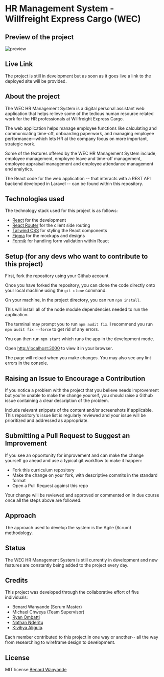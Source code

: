 # HR Management System - Willfreight Express Cargo (WEC)

## Preview of the project
![preview](https://user-images.githubusercontent.com/118197541/228067460-667a8efa-bcc6-4be8-8e0c-6072db05b87a.gif)

## Live Link
The project is still in development but as soon as it goes live a link to the deployed site will be provided.

## About the project
The WEC HR Management System is a digital personal assistant web application that helps relieve some of the tedious human resource related work for the HR professionals at Willfreight Express Cargo. 

The web application helps manage employee functions like calculating and communicating time-off, onboarding paperwork, and managing employee performance—which lets HR at the company focus on more important, strategic work. 

Some of the features offered by the WEC HR Management System include; employee management, employee leave and time-off management, employee appraisal management and employee attendance management and analytics.

The React code for the web application -- that interacts with a REST API backend developed in Laravel -- can be found within this repository.

## Technologies used
The technology stack used for this project is as follows:
- [React](https://reactjs.org/) for the development
- [React Router](https://reactrouter.com/en/main) for the client side routing
- [Tailwind CSS](https://tailwindcss.com/) for styling the React components
- [Figma](https://www.figma.com/) for the mockups and designs
- [Formik](https://formik.org/) for handling form validation within React

## Setup (for any devs who want to contribute to this project)
First, fork the repository using your Github account.

Once you have forked the repository, you can clone the code directly onto your local machine using the `git clone` command.

On your machine, in the project directory, you can run `npm install`.

This will install all of the node module dependencies needed to run the application. 

The terminal may prompt you to run `npm audit fix`. I recommend you run `npm audit fix --force` to get rid of any errors.

You can then run `npm start` which runs the app in the development mode.

Open [http://localhost:3000](http://localhost:3000) to view it in your browser.

The page will reload when you make changes. You may also see any lint errors in the console.

## Raising an Issue to Encourage a Contribution

If you notice a problem with the project that you believe needs improvement but you're unable to make the change yourself, you should raise a Github issue containing a clear description of the problem. 

Include relevant snippets of the content and/or screenshots if applicable. This repository's issue list is regularly reviewed and your issue will be prioritized and addressed as appropriate.

## Submitting a Pull Request to Suggest an Improvement

If you see an opportunity for improvement and can make the change yourself go
ahead and use a typical git workflow to make it happen:

- Fork this curriculum repository
- Make the change on your fork, with descriptive commits in the standard format
- Open a Pull Request against this repo

Your change will be reviewed and approved or commented on in due course once all the steps above are followed.

## Approach
The approach used to develop the system is the Agile (Scrum) methodology.

## Status
The WEC HR Management System is still currently in development and new features are constantly being added to the project every day.

## Credits
This project was developed through the collaborative effort of five individuals:
- Benard Wanyande (Scrum Master)
- Michael Chweya (Team Supervisor)
- [Ryan Ombatti](https://github.com/rombatti)
- [Nathan Nderitu](https://github.com/Gethol)
- [Kivihya Aligula](https://github.com/Topmemba).

Each member contributed to this project in one way or another-- all the way from researching to wireframe design to development.

## License
MIT license [Benard Wanyande](https://github.com/benard-dev)
